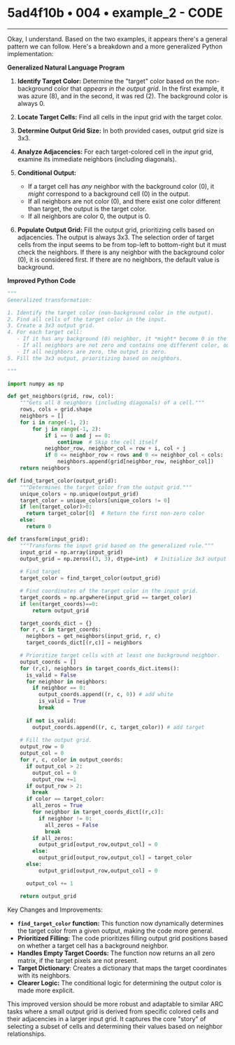 # 5ad4f10b • 004 • example_2 - CODE

---
Okay, I understand. Based on the two examples, it appears there's a general pattern we can follow. Here's a breakdown and a more generalized Python implementation:

**Generalized Natural Language Program**

1.  **Identify Target Color:** Determine the "target" color based on the non-background color that *appears in the output grid*. In the first example, it was azure (8), and in the second, it was red (2).  The background color is always 0.

2.  **Locate Target Cells:** Find all cells in the input grid with the target color.

3. **Determine Output Grid Size:** In both provided cases, output grid size is 3x3.

4.  **Analyze Adjacencies:** For each target-colored cell in the *input* grid, examine its immediate neighbors (including diagonals).

5.  **Conditional Output:**
    *   If a target cell has *any* neighbor with the background color (0), it *might* correspond to a background cell (0) in the output.
    *   If all neighbors are not color (0), and there exist one color different than target, the output is the target color.
    *   If all neighbors are color 0, the output is 0.

6.  **Populate Output Grid:** Fill the output grid, prioritizing cells based on adjacencies. The output is always 3x3. The selection order of target cells from the input seems to be from top-left to bottom-right but it must check the neighbors. If there is any neighbor with the background color (0), it is considered first. If there are no neighbors, the default value is background.

**Improved Python Code**

```python
"""
Generalized transformation:

1. Identify the target color (non-background color in the output).
2. Find all cells of the target color in the input.
3. Create a 3x3 output grid.
4. For each target cell:
   - If it has any background (0) neighbor, it *might* become 0 in the output.
   - If all neighbors are not zero and contains one different color, output the target.
   - If all neighbors are zero, the output is zero.
5. Fill the 3x3 output, prioritizing based on neighbors.

"""

import numpy as np

def get_neighbors(grid, row, col):
    """Gets all 8 neighbors (including diagonals) of a cell."""
    rows, cols = grid.shape
    neighbors = []
    for i in range(-1, 2):
        for j in range(-1, 2):
            if i == 0 and j == 0:
                continue  # Skip the cell itself
            neighbor_row, neighbor_col = row + i, col + j
            if 0 <= neighbor_row < rows and 0 <= neighbor_col < cols:
                neighbors.append(grid[neighbor_row, neighbor_col])
    return neighbors

def find_target_color(output_grid):
    """Determines the target color from the output grid."""
    unique_colors = np.unique(output_grid)
    target_color = unique_colors[unique_colors != 0]
    if len(target_color)>0:
      return target_color[0]  # Return the first non-zero color
    else:
      return 0

def transform(input_grid):
    """Transforms the input grid based on the generalized rule."""
    input_grid = np.array(input_grid)
    output_grid = np.zeros((3, 3), dtype=int)  # Initialize 3x3 output
    
    # Find target
    target_color = find_target_color(output_grid)

    # Find coordinates of the target color in the input grid.
    target_coords = np.argwhere(input_grid == target_color)
    if len(target_coords)==0:
        return output_grid

    target_coords_dict = {}
    for r, c in target_coords:
      neighbors = get_neighbors(input_grid, r, c)
      target_coords_dict[(r,c)] = neighbors

    # Prioritize target cells with at least one background neighbor.
    output_coords = []
    for (r,c), neighbors in target_coords_dict.items():
      is_valid = False
      for neighbor in neighbors:
        if neighbor == 0:
          output_coords.append((r, c, 0)) # add white
          is_valid = True
          break
        
      if not is_valid:
        output_coords.append((r, c, target_color)) # add target
    
    # Fill the output grid.
    output_row = 0
    output_col = 0
    for r, c, color in output_coords:
      if output_col > 2:
        output_col = 0
        output_row +=1
      if output_row > 2:
        break
      if color == target_color:
        all_zeros = True
        for neighbor in target_coords_dict[(r,c)]:
          if neighbor != 0:
            all_zeros = False
            break
        if all_zeros:
          output_grid[output_row,output_col] = 0
        else:
          output_grid[output_row,output_col] = target_color
      else:
          output_grid[output_row,output_col] = 0

      output_col += 1

    return output_grid
```

Key Changes and Improvements:

*   **`find_target_color` function:**  This function now dynamically determines the target color from a given output, making the code more general.
*   **Prioritized Filling:** The code prioritizes filling output grid positions based on whether a target cell has a background neighbor.
*   **Handles Empty Target Coords:** The function now returns an all zero matrix, if the target pixels are not present.
* **Target Dictionary**: Creates a dictionary that maps the target coordinates with its neighbors.
*   **Clearer Logic:** The conditional logic for determining the output color is made more explicit.

This improved version should be more robust and adaptable to similar ARC tasks where a small output grid is derived from specific colored cells and their adjacencies in a larger input grid.  It captures the core "story" of selecting a subset of cells and determining their values based on neighbor relationships.


